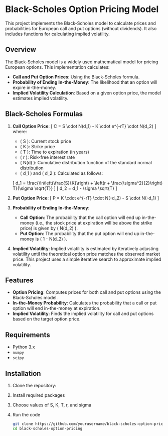 # Black-Scholes Option Pricing Model

This project implements the Black-Scholes model to calculate prices and probabilities for European call and put options (without dividends). It also includes functions for calculating implied volatility.

## Overview

The Black-Scholes model is a widely used mathematical model for pricing European options. This implementation calculates:

- **Call and Put Option Prices**: Using the Black-Scholes formula.
- **Probability of Ending In-the-Money**: The likelihood that an option will expire in-the-money.
- **Implied Volatility Calculation**: Based on a given option price, the model estimates implied volatility.

## Black-Scholes Formulas

1. **Call Option Price**:
   \[
   C = S \cdot N(d_1) - K \cdot e^{-rT} \cdot N(d_2)
   \]
   where:
   - \( S \): Current stock price
   - \( K \): Strike price
   - \( T \): Time to expiration (in years)
   - \( r \): Risk-free interest rate
   - \( N(d) \): Cumulative distribution function of the standard normal distribution
   - \( d_1 \) and \( d_2 \): Calculated as follows:
   
   \[
   d_1 = \frac{\ln\left(\frac{S}{K}\right) + \left(r + \frac{\sigma^2}{2}\right) T}{\sigma \sqrt{T}}
   \]
   \[
   d_2 = d_1 - \sigma \sqrt{T}
   \]

2. **Put Option Price**:
   \[
   P = K \cdot e^{-rT} \cdot N(-d_2) - S \cdot N(-d_1)
   \]

3. **Probability of Ending In-the-Money**:
   - **Call Option**: The probability that the call option will end up in-the-money (i.e., the stock price at expiration will be above the strike price) is given by \( N(d_2) \).
   - **Put Option**: The probability that the put option will end up in-the-money is \( 1 - N(d_2) \).

4. **Implied Volatility**:
   Implied volatility is estimated by iteratively adjusting volatility until the theoretical option price matches the observed market price. This project uses a simple iterative search to approximate implied volatility.

## Features

- **Option Pricing**: Computes prices for both call and put options using the Black-Scholes model.
- **In-the-Money Probability**: Calculates the probability that a call or put option will end in-the-money at expiration.
- **Implied Volatility**: Finds the implied volatility for call and put options based on the target option price.

## Requirements

- Python 3.x
- `numpy`
- `scipy`

## Installation

1. Clone the repository:

2. Install required packages

3. Choose values of S, K, T, r, and sigma

4. Run the code

   ```bash
   git clone https://github.com/yourusername/black-scholes-option-pricing.git
   cd black-scholes-option-pricing
